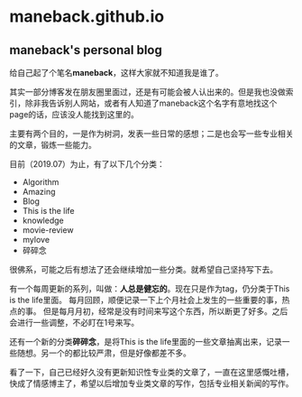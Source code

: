 # maneback.github.io

## maneback's personal blog

给自己起了个笔名**maneback**，这样大家就不知道我是谁了。

其实一部分博客发在朋友圈里面过，还是有可能会被人认出来的。但是我也没做索引，除非我告诉别人网站，或者有人知道了maneback这个名字有意地找这个page的话，应该没人能找到这里的。

主要有两个目的，一是作为树洞，发表一些日常的感想；二是也会写一些专业相关的文章，锻炼一些能力。

目前（2019.07）为止，有了以下几个分类：
- Algorithm
- Amazing
- Blog
- This is the life
- knowledge
- movie-review
- mylove
- 碎碎念

很佛系，可能之后有想法了还会继续增加一些分类。就希望自己坚持写下去。

有一个每周更新的系列，叫做：**人总是健忘的**。现在只是作为tag，仍分类于This is the life里面。
每月回顾，顺便记录一下上个月社会上发生的一些重要的事，热点的事。
但是每月月初，经常是没有时间来写这个东西，所以断更了好多。之后会进行一些调整，不必盯在1号来写。

还有一个新的分类**碎碎念**，是将This is the life里面的一些文章抽离出来，记录一些随想。另一个的都比较严肃，但是好像都差不多。

看了一下，自己已经好久没有更新知识性专业类的文章了，一直在这里感慨吐槽，快成了情感博主了，希望以后增加专业类文章的写作，包括专业相关新闻的写作。
